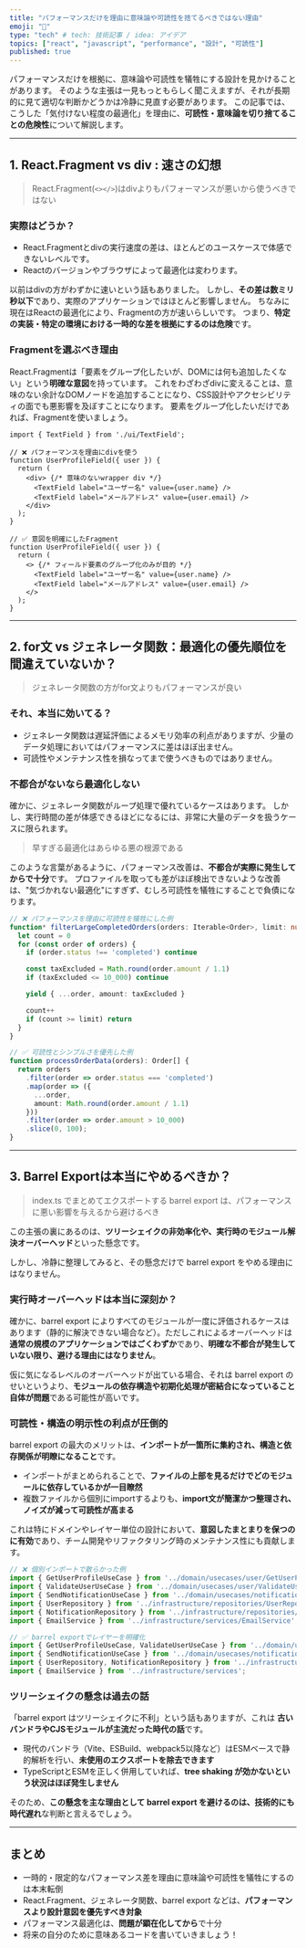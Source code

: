 ```yaml
---
title: "パフォーマンスだけを理由に意味論や可読性を捨てるべきではない理由"
emoji: "🧠"
type: "tech" # tech: 技術記事 / idea: アイデア
topics: ["react", "javascript", "performance", "設計", "可読性"]
published: true
---
```


パフォーマンスだけを根拠に、意味論や可読性を犠牲にする設計を見かけることがあります。
そのような主張は一見もっともらしく聞こえますが、それが長期的に見て適切な判断かどうかは冷静に見直す必要があります。
この記事では、こうした「気付けない程度の最適化」を理由に、**可読性・意味論を切り捨てることの危険性**について解説します。

---

## 1. React.Fragment vs div : 速さの幻想 

> React.Fragment(`<></>`)はdivよりもパフォーマンスが悪いから使うべきではない

### 実際はどうか？

* React.Fragmentとdivの実行速度の差は、ほとんどのユースケースで体感できないレベルです。
* Reactのバージョンやブラウザによって最適化は変わります。

以前はdivの方がわずかに速いという話もありました。
しかし、**その差は数ミリ秒以下**であり、実際のアプリケーションではほとんど影響しません。
ちなみに現在はReactの最適化により、Fragmentの方が速いらしいです。
つまり、**特定の実装・特定の環境における一時的な差を根拠にするのは危険**です。

### Fragmentを選ぶべき理由

React.Fragmentは「要素をグループ化したいが、DOMには何も追加したくない」という**明確な意図**を持っています。
これをわざわざdivに変えることは、意味のない余計なDOMノードを追加することになり、CSS設計やアクセシビリティの面でも悪影響を及ぼすことになります。
要素をグループ化したいだけであれば、Fragmentを使いましょう。

```tsx
import { TextField } from './ui/TextField';

// ❌ パフォーマンスを理由にdivを使う
function UserProfileField({ user }) {
  return (
    <div> {/* 意味のないwrapper div */}
      <TextField label="ユーザー名" value={user.name} />
      <TextField label="メールアドレス" value={user.email} />
    </div>
  );
}

// ✅ 意図を明確にしたFragment
function UserProfileField({ user }) {
  return (
    <> {/* フィールド要素のグループ化のみが目的 */}
      <TextField label="ユーザー名" value={user.name} />
      <TextField label="メールアドレス" value={user.email} />
    </>
  );
}
```

---

## 2. for文 vs ジェネレータ関数：最適化の優先順位を間違えていないか？

> ジェネレータ関数の方がfor文よりもパフォーマンスが良い

### それ、本当に効いてる？

* ジェネレータ関数は遅延評価によるメモリ効率の利点がありますが、少量のデータ処理においてはパフォーマンスに差はほぼ出ません。
* 可読性やメンテナンス性を損なってまで使うべきものではありません。

### 不都合がないなら最適化しない

確かに、ジェネレータ関数がループ処理で優れているケースはあります。
しかし、実行時間の差が体感できるほどになるには、非常に大量のデータを扱うケースに限られます。

> 早すぎる最適化はあらゆる悪の根源である

このような言葉があるように、パフォーマンス改善は、**不都合が実際に発生してからで十分**です。
プロファイルを取っても差がほぼ検出できないような改善は、"気づかれない最適化"にすぎず、むしろ可読性を犠牲にすることで負債になります。

```ts
// ❌ パフォーマンスを理由に可読性を犠牲にした例
function* filterLargeCompletedOrders(orders: Iterable<Order>, limit: number): Generator<Order> {
  let count = 0
  for (const order of orders) {
    if (order.status !== 'completed') continue

    const taxExcluded = Math.round(order.amount / 1.1)
    if (taxExcluded <= 10_000) continue

    yield { ...order, amount: taxExcluded }

    count++
    if (count >= limit) return
  }
}

// ✅ 可読性とシンプルさを優先した例
function processOrderData(orders): Order[] {
  return orders
    .filter(order => order.status === 'completed')
    .map(order => ({
      ...order,
      amount: Math.round(order.amount / 1.1)
    }))
    .filter(order => order.amount > 10_000)
    .slice(0, 100);
}
```

---

## 3. Barrel Exportは本当にやめるべきか？

> index.ts でまとめてエクスポートする barrel export は、パフォーマンスに悪い影響を与えるから避けるべき

この主張の裏にあるのは、**ツリーシェイクの非効率化や、実行時のモジュール解決オーバーヘッド**といった懸念です。

しかし、冷静に整理してみると、その懸念だけで barrel export をやめる理由にはなりません。

### 実行時オーバーヘッドは本当に深刻か？

確かに、barrel export によりすべてのモジュールが一度に評価されるケースはあります（静的に解決できない場合など）。ただしこれによるオーバーヘッドは**通常の規模のアプリケーションではごくわずか**であり、**明確な不都合が発生していない限り、避ける理由にはなりません**。

仮に気になるレベルのオーバーヘッドが出ている場合、それは barrel export のせいというより、**モジュールの依存構造や初期化処理が密結合になっていること自体が問題**である可能性が高いです。

### 可読性・構造の明示性の利点が圧倒的

barrel export の最大のメリットは、**インポートが一箇所に集約され、構造と依存関係が明瞭になること**です。

* インポートがまとめられることで、**ファイルの上部を見るだけでどのモジュールに依存しているかが一目瞭然**
* 複数ファイルから個別にimportするよりも、**import文が簡潔かつ整理され、ノイズが減って可読性が高まる**

これは特にドメインやレイヤー単位の設計において、**意図したまとまりを保つのに有効**であり、チーム開発やリファクタリング時のメンテナンス性にも貢献します。

```typescript
// ❌ 個別インポートで散らかった例
import { GetUserProfileUseCase } from '../domain/usecases/user/GetUserProfileUseCase';
import { ValidateUserUseCase } from '../domain/usecases/user/ValidateUserUseCase';
import { SendNotificationUseCase } from '../domain/usecases/notification/SendNotificationUseCase';
import { UserRepository } from '../infrastructure/repositories/UserRepository';
import { NotificationRepository } from '../infrastructure/repositories/NotificationRepository';
import { EmailService } from '../infrastructure/services/EmailService';

// ✅ barrel exportでレイヤーを明確化
import { GetUserProfileUseCase, ValidateUserUseCase } from '../domain/usecases/user';
import { SendNotificationUseCase } from '../domain/usecases/notification';
import { UserRepository, NotificationRepository } from '../infrastructure/repositories';
import { EmailService } from '../infrastructure/services';
```

### ツリーシェイクの懸念は過去の話

「barrel export はツリーシェイクに不利」という話もありますが、これは **古いバンドラやCJSモジュールが主流だった時代の話**です。

* 現代のバンドラ（Vite、ESBuild、webpack5以降など）はESMベースで静的解析を行い、**未使用のエクスポートを除去できます**
* TypeScriptとESMを正しく併用していれば、**tree shaking が効かないという状況はほぼ発生しません**

そのため、**この懸念を主な理由として barrel export を避けるのは、技術的にも時代遅れ**な判断と言えるでしょう。

---

## まとめ

* 一時的・限定的なパフォーマンス差を理由に意味論や可読性を犠牲にするのは本末転倒
* React.Fragment、ジェネレータ関数、barrel export などは、**パフォーマンスより設計意図を優先すべき対象**
* パフォーマンス最適化は、**問題が顕在化してから**で十分
* 将来の自分のために意味あるコードを書いていきましょう！
